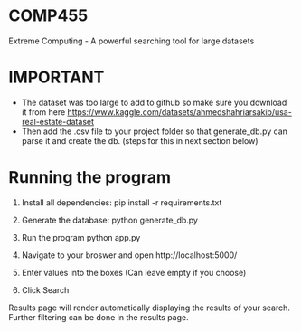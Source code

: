 # COMP455
Extreme Computing - A powerful searching tool for large datasets

# IMPORTANT
- The dataset was too large to add to github so make sure you download it from here
    https://www.kaggle.com/datasets/ahmedshahriarsakib/usa-real-estate-dataset
- Then add the .csv file to your project folder so that generate_db.py can parse it and create the db. (steps for this in next section below)

# Running the program

1. Install all dependencies:
    pip install -r requirements.txt 

2. Generate the database:
     python generate_db.py

3. Run the program
    python app.py

4. Navigate to your broswer and open http://localhost:5000/

5. Enter values into the boxes (Can leave empty if you choose)

6. Click Search

Results page will render automatically displaying the results of your search. 
Further filtering can be done in the results page. 